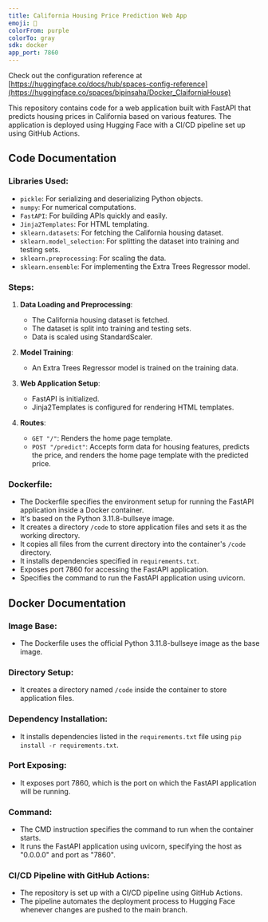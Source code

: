 ```yaml
---
title: California Housing Price Prediction Web App
emoji: 🐳
colorFrom: purple
colorTo: gray
sdk: docker
app_port: 7860
---
```

Check out the configuration reference at [https://huggingface.co/docs/hub/spaces-config-reference](https://huggingface.co/spaces/bipinsaha/Docker_ClaiforniaHouse)

This repository contains code for a web application built with FastAPI that predicts housing prices in California based on various features. The application is deployed using Hugging Face with a CI/CD pipeline set up using GitHub Actions.

## Code Documentation

### Libraries Used:
- `pickle`: For serializing and deserializing Python objects.
- `numpy`: For numerical computations.
- `FastAPI`: For building APIs quickly and easily.
- `Jinja2Templates`: For HTML templating.
- `sklearn.datasets`: For fetching the California housing dataset.
- `sklearn.model_selection`: For splitting the dataset into training and testing sets.
- `sklearn.preprocessing`: For scaling the data.
- `sklearn.ensemble`: For implementing the Extra Trees Regressor model.

### Steps:
1. **Data Loading and Preprocessing**:
   - The California housing dataset is fetched.
   - The dataset is split into training and testing sets.
   - Data is scaled using StandardScaler.

2. **Model Training**:
   - An Extra Trees Regressor model is trained on the training data.

3. **Web Application Setup**:
   - FastAPI is initialized.
   - Jinja2Templates is configured for rendering HTML templates.

4. **Routes**:
   - `GET "/"`: Renders the home page template.
   - `POST "/predict"`: Accepts form data for housing features, predicts the price, and renders the home page template with the predicted price.

### Dockerfile:
- The Dockerfile specifies the environment setup for running the FastAPI application inside a Docker container.
- It's based on the Python 3.11.8-bullseye image.
- It creates a directory `/code` to store application files and sets it as the working directory.
- It copies all files from the current directory into the container's `/code` directory.
- It installs dependencies specified in `requirements.txt`.
- Exposes port 7860 for accessing the FastAPI application.
- Specifies the command to run the FastAPI application using uvicorn.

## Docker Documentation

### Image Base:
- The Dockerfile uses the official Python 3.11.8-bullseye image as the base image.

### Directory Setup:
- It creates a directory named `/code` inside the container to store application files.

### Dependency Installation:
- It installs dependencies listed in the `requirements.txt` file using `pip install -r requirements.txt`.

### Port Exposing:
- It exposes port 7860, which is the port on which the FastAPI application will be running.

### Command:
- The CMD instruction specifies the command to run when the container starts.
- It runs the FastAPI application using uvicorn, specifying the host as "0.0.0.0" and port as "7860".

### CI/CD Pipeline with GitHub Actions:
- The repository is set up with a CI/CD pipeline using GitHub Actions.
- The pipeline automates the deployment process to Hugging Face whenever changes are pushed to the main branch.


